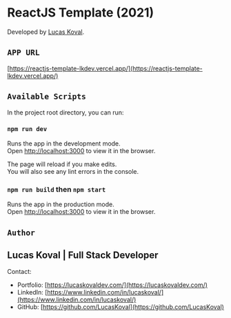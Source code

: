 # ReactJS Template (2021)

Developed by [Lucas Koval](https://lucaskovaldev.com/).

## `APP URL`

[https://reactjs-template-lkdev.vercel.app/](https://reactjs-template-lkdev.vercel.app/)

## `Available Scripts`

In the project root directory, you can run:

### `npm run dev`

Runs the app in the development mode.\
Open [http://localhost:3000](http://localhost:3000) to view it in the browser.

The page will reload if you make edits.\
You will also see any lint errors in the console.

### `npm run build` then `npm start`

Runs the app in the production mode.\
Open [http://localhost:3000](http://localhost:3000) to view it in the browser.

## `Author`

## Lucas Koval | Full Stack Developer

Contact:

-  Portfolio: [https://lucaskovaldev.com/](https://lucaskovaldev.com/)
-  LinkedIn: [https://www.linkedin.com/in/lucaskoval/](https://www.linkedin.com/in/lucaskoval/)
-  GitHub: [https://github.com/LucasKoval](https://github.com/LucasKoval)
